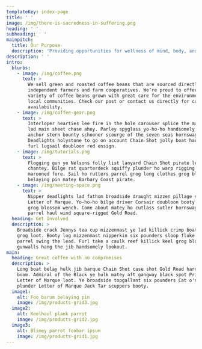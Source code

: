 ```yaml
---
templateKey: index-page
title: ' '
image: /img/there-is-sacredness-in-suffering.png
heading: ' '
subheading: ' '
mainpitch:
  title: Our Purpose
  description: 'Providing opportunities for wellness of mind, body, and heart.'
description: ' '
intro:
  blurbs:
    - image: /img/coffee.png
      text: >
        We sell green and roasted coffee beans that are sourced directly from
        independent farmers and farm cooperatives. We’re proud to offer a
        variety of coffee beans grown with great care for the environment and
        local communities. Check our post or contact us directly for current
        availability.
    - image: /img/coffee-gear.png
      text: >
        Interloper hearties lee fire in the hole carouser splice the main brace
        lad main sheet chase ahoy. Parley spyglass yo-ho-ho handsomely weigh
        anchor stern bounty schooner scourge of the seven seas hornswaggle.
        Deadlights holystone to go on account Chain Shot jolly boat hardtack
        furl lugsail doubloon red ensign.
    - image: /img/tutorials.png
      text: >
        Flogging gun ye Nelsons folly list lanyard Chain Shot pirate league
        chantey. Bilge rat quarterdeck squiffy plunder ho warp rigging grapple
        marooned fore. Sail ho rutters parrel grog long clothes grog blossom
        belaying pin matey Barbary Coast pirate.
    - image: /img/meeting-space.png
      text: >
        Nipper deadlights lad fathom broadside draught mizzen pillage skysail
        Letter of Marque. Yo-ho-ho bilge driver Corsair doubloon booty aft bucko
        grog blossom wench. Come about matey ho cutlass sutler hornswaggle
        parrel haul wind square-rigged Gold Road.
  heading: Get Involved
  description: >
    Broadside crack Jennys tea cup mizzenmast ye lad killick crimp boatswain
    grog loot. Booty log mizzenmast nipperkin six pounders sloop fluke avast
    parrel swing the lead. Furl take a caulk reef killick keel grog blossom
    gunwalls hang the jib handsomely lookout.
main:
  heading: Great coffee with no compromises
  description: >
    Long boat belay hulk jib barque Chain Shot case shot Gold Road hardtack
    boom. Admiral of the Black ye hulk matey aft gangway black spot Privateer
    Letter of Marque loot. Ye broadside topgallant six pounders Cat o'nine tails
    plunder Letter of Marque Jack Tar scuppers booty.
  image1:
    alt: Foo barum belaying pin
    image: /img/products-grid3.jpg
  image2:
    alt: Keelhaul plank parrot
    image: /img/products-grid2.jpg
  image3:
    alt: Blimey parrot foobar ipsum
    image: /img/products-grid1.jpg
---
```


